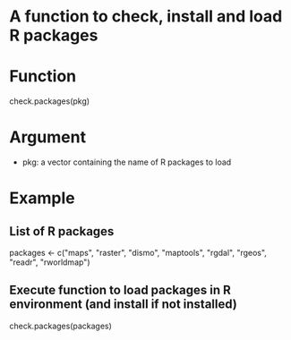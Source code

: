 # A function to check, install and load R packages

# Function
check.packages(pkg)

# Argument
- pkg: a vector containing the name of R packages to load

# Example
## List of R packages
packages <- c("maps", "raster", "dismo", "maptools", "rgdal", "rgeos", "readr", "rworldmap")
## Execute function to load packages in R environment (and install if not installed)
check.packages(packages)
